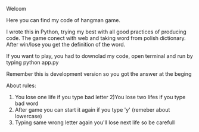Welcom 

Here you can find my code of hangman game.

I wrote this in Python, trying my best with all good practices of producing code.
The game conect with web and taking word from polish dictionary. After win/lose you get the definition of the word.


If you want to play, you had to downolad my code, open terminal and run by typing python app.py

Remember this is development version so you got the answer at the beging 

About rules:
1) You lose one life if you type bad letter
2)You lose two lifes if you type bad word
3) After game you can start it again if you type 'y' (remeber about lowercase) 
4) Typing same wrong letter again you'll lose next life so be carefull
